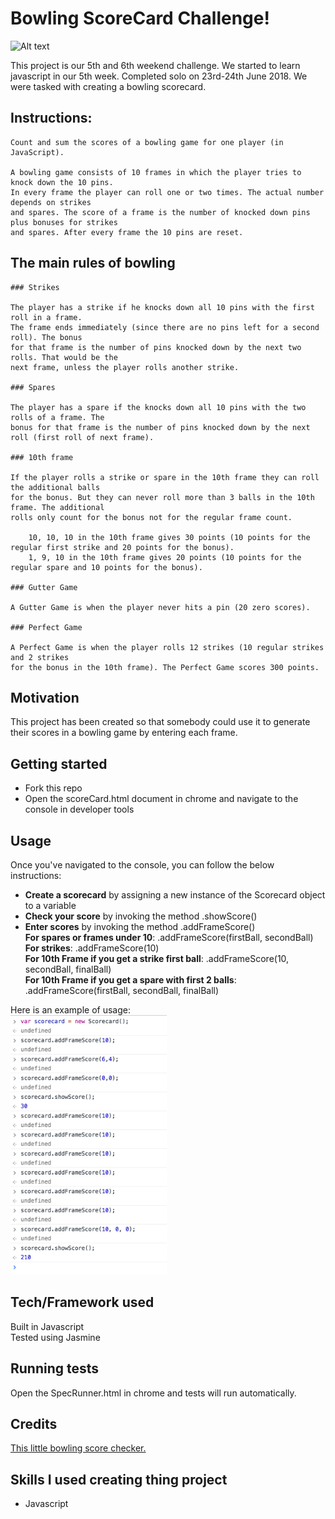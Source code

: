 Bowling ScoreCard Challenge!
==================

 ![Alt text](https://media.giphy.com/media/xldwLDL59sBWg/giphy.gif)


This project is our 5th and 6th weekend challenge. We started to learn javascript in our 5th week. Completed solo on 23rd-24th June 2018. We were tasked with creating a bowling scorecard.

## Instructions:  
```
Count and sum the scores of a bowling game for one player (in JavaScript).

A bowling game consists of 10 frames in which the player tries to knock down the 10 pins.
In every frame the player can roll one or two times. The actual number depends on strikes
and spares. The score of a frame is the number of knocked down pins plus bonuses for strikes
and spares. After every frame the 10 pins are reset.
```

## The main rules of bowling
```
### Strikes

The player has a strike if he knocks down all 10 pins with the first roll in a frame.
The frame ends immediately (since there are no pins left for a second roll). The bonus
for that frame is the number of pins knocked down by the next two rolls. That would be the
next frame, unless the player rolls another strike.

### Spares

The player has a spare if the knocks down all 10 pins with the two rolls of a frame. The
bonus for that frame is the number of pins knocked down by the next roll (first roll of next frame).

### 10th frame

If the player rolls a strike or spare in the 10th frame they can roll the additional balls
for the bonus. But they can never roll more than 3 balls in the 10th frame. The additional
rolls only count for the bonus not for the regular frame count.

    10, 10, 10 in the 10th frame gives 30 points (10 points for the regular first strike and 20 points for the bonus).
    1, 9, 10 in the 10th frame gives 20 points (10 points for the regular spare and 10 points for the bonus).

### Gutter Game

A Gutter Game is when the player never hits a pin (20 zero scores).

### Perfect Game

A Perfect Game is when the player rolls 12 strikes (10 regular strikes and 2 strikes
for the bonus in the 10th frame). The Perfect Game scores 300 points.
```

## Motivation

This project has been created so that somebody could use it to generate their scores in a bowling game by entering each frame.

## Getting started

* Fork this repo
* Open the scoreCard.html document in chrome and navigate to the console in developer tools

## Usage

Once you've navigated to the console, you can follow the below instructions:

* __Create a scorecard__ by assigning a new instance of the Scorecard object to a variable
* __Check your score__ by invoking the method .showScore()
* __Enter scores__ by invoking the method .addFrameScore()</br>
  __For spares or frames under 10__: .addFrameScore(firstBall, secondBall)</br>
  __For strikes__: .addFrameScore(10)</br>
  __For 10th Frame if you get a strike first ball__: .addFrameScore(10, secondBall, finalBall)</br>
  __For 10th Frame if you get a spare with first 2 balls__: .addFrameScore(firstBall, secondBall, finalBall)</br>

Here is an example of usage:</br>
<img src="/images/exampleusage.png" width="250px" />

## Tech/Framework used

Built in Javascript<br />
Tested using Jasmine<br />

## Running tests

Open the SpecRunner.html in chrome and tests will run automatically.

## Credits

[This little bowling score checker.](http://www.bowlinggenius.com/)<br />

## Skills I used creating thing project

* Javascript
